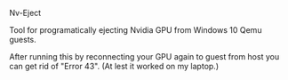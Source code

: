 Nv-Eject

Tool for programatically ejecting Nvidia GPU from Windows 10 Qemu guests.

After running this by reconnecting your GPU again to guest from host you can get rid of "Error 43". (At lest it worked on my laptop.)

